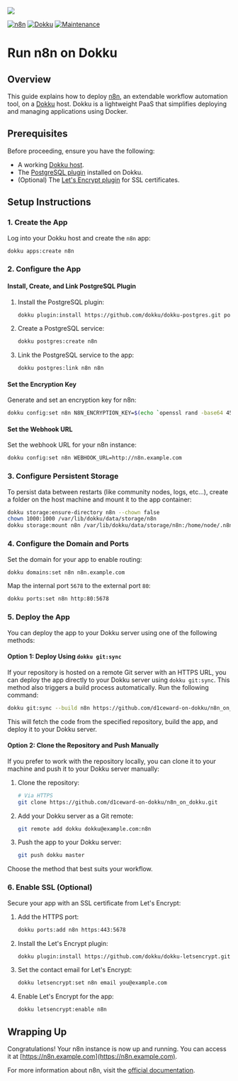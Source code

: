 ![](.github/images/repo_header.png)

[![n8n](https://img.shields.io/badge/n8n-1.115.3-blue.svg)](https://github.com/n8n-io/n8n/releases/tag/n8n%401.115.3)
[![Dokku](https://img.shields.io/badge/Dokku-Repo-blue.svg)](https://github.com/dokku/dokku)
[![Maintenance](https://img.shields.io/badge/Maintained%3F-yes-green.svg)](https://github.com/d1ceward-on-dokku/minio_on_dokku/graphs/commit-activity)
# Run n8n on Dokku

## Overview

This guide explains how to deploy [n8n](https://n8n.io/), an extendable workflow automation tool, on a [Dokku](http://dokku.viewdocs.io/dokku/) host. Dokku is a lightweight PaaS that simplifies deploying and managing applications using Docker.

## Prerequisites

Before proceeding, ensure you have the following:

- A working [Dokku host](http://dokku.viewdocs.io/dokku/getting-started/installation/).
- The [PostgreSQL plugin](https://github.com/dokku/dokku-postgres) installed on Dokku.
- (Optional) The [Let's Encrypt plugin](https://github.com/dokku/dokku-letsencrypt) for SSL certificates.

## Setup Instructions

### 1. Create the App

Log into your Dokku host and create the `n8n` app:

```bash
dokku apps:create n8n
```

### 2. Configure the App

#### Install, Create, and Link PostgreSQL Plugin

1. Install the PostgreSQL plugin:

    ```bash
    dokku plugin:install https://github.com/dokku/dokku-postgres.git postgres
    ```

2. Create a PostgreSQL service:

    ```bash
    dokku postgres:create n8n
    ```

3. Link the PostgreSQL service to the app:

    ```bash
    dokku postgres:link n8n n8n
    ```

#### Set the Encryption Key

Generate and set an encryption key for n8n:

```bash
dokku config:set n8n N8N_ENCRYPTION_KEY=$(echo `openssl rand -base64 45` | tr -d \=+ | cut -c 1-32)
```

#### Set the Webhook URL

Set the webhook URL for your n8n instance:

```bash
dokku config:set n8n WEBHOOK_URL=http://n8n.example.com
```

### 3. Configure Persistent Storage

To persist data between restarts (like community nodes, logs, etc...), create a folder on the host machine and mount it to the app container:

```bash
dokku storage:ensure-directory n8n --chown false
chown 1000:1000 /var/lib/dokku/data/storage/n8n
dokku storage:mount n8n /var/lib/dokku/data/storage/n8n:/home/node/.n8n
```

### 4. Configure the Domain and Ports

Set the domain for your app to enable routing:

```bash
dokku domains:set n8n n8n.example.com
```

Map the internal port `5678` to the external port `80`:

```bash
dokku ports:set n8n http:80:5678
```

### 5. Deploy the App

You can deploy the app to your Dokku server using one of the following methods:

#### Option 1: Deploy Using `dokku git:sync`

If your repository is hosted on a remote Git server with an HTTPS URL, you can deploy the app directly to your Dokku server using `dokku git:sync`. This method also triggers a build process automatically. Run the following command:

```bash
dokku git:sync --build n8n https://github.com/d1ceward-on-dokku/n8n_on_dokku.git
```

This will fetch the code from the specified repository, build the app, and deploy it to your Dokku server.

#### Option 2: Clone the Repository and Push Manually

If you prefer to work with the repository locally, you can clone it to your machine and push it to your Dokku server manually:

1. Clone the repository:

    ```bash
    # Via HTTPS
    git clone https://github.com/d1ceward-on-dokku/n8n_on_dokku.git
    ```

2. Add your Dokku server as a Git remote:

    ```bash
    git remote add dokku dokku@example.com:n8n
    ```

3. Push the app to your Dokku server:

    ```bash
    git push dokku master
    ```

Choose the method that best suits your workflow.

### 6. Enable SSL (Optional)

Secure your app with an SSL certificate from Let's Encrypt:

1. Add the HTTPS port:

    ```bash
    dokku ports:add n8n https:443:5678
    ```

2. Install the Let's Encrypt plugin:

    ```bash
    dokku plugin:install https://github.com/dokku/dokku-letsencrypt.git
    ```

3. Set the contact email for Let's Encrypt:

    ```bash
    dokku letsencrypt:set n8n email you@example.com
    ```

4. Enable Let's Encrypt for the app:

    ```bash
    dokku letsencrypt:enable n8n
    ```

## Wrapping Up

Congratulations! Your n8n instance is now up and running. You can access it at [https://n8n.example.com](https://n8n.example.com).

For more information about n8n, visit the [official documentation](https://docs.n8n.io/).
